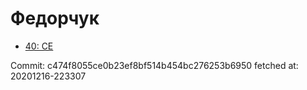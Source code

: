 # Федорчук
- [40: CE](40.md)

Commit: c474f8055ce0b23ef8bf514b454bc276253b6950
 fetched at: 20201216-223307
